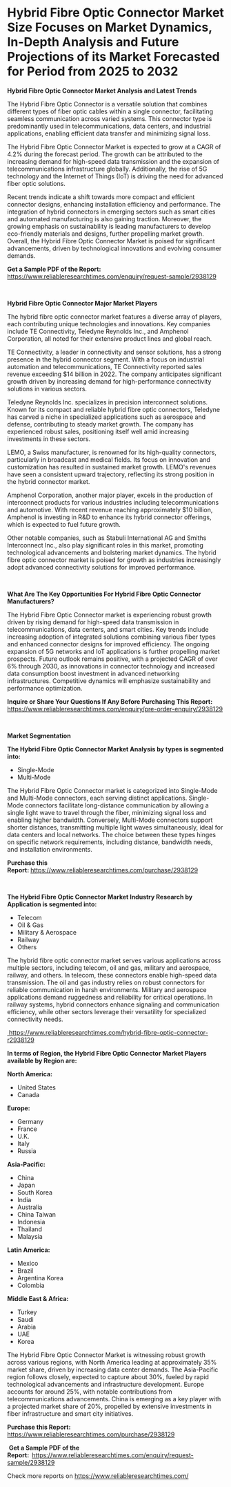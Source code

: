 <p><h1>Hybrid Fibre Optic Connector Market Size Focuses on Market Dynamics, In-Depth Analysis and Future Projections of its Market Forecasted for Period from 2025 to 2032</h1></p><p><strong>Hybrid Fibre Optic Connector Market Analysis and Latest Trends</strong></p>
<p><p>The Hybrid Fibre Optic Connector is a versatile solution that combines different types of fiber optic cables within a single connector, facilitating seamless communication across varied systems. This connector type is predominantly used in telecommunications, data centers, and industrial applications, enabling efficient data transfer and minimizing signal loss.</p><p>The Hybrid Fibre Optic Connector Market is expected to grow at a CAGR of 4.2% during the forecast period. The growth can be attributed to the increasing demand for high-speed data transmission and the expansion of telecommunications infrastructure globally. Additionally, the rise of 5G technology and the Internet of Things (IoT) is driving the need for advanced fiber optic solutions. </p><p>Recent trends indicate a shift towards more compact and efficient connector designs, enhancing installation efficiency and performance. The integration of hybrid connectors in emerging sectors such as smart cities and automated manufacturing is also gaining traction. Moreover, the growing emphasis on sustainability is leading manufacturers to develop eco-friendly materials and designs, further propelling market growth. Overall, the Hybrid Fibre Optic Connector Market is poised for significant advancements, driven by technological innovations and evolving consumer demands.</p></p>
<p><strong>Get a Sample PDF of the Report:&nbsp;</strong> <a href="https://www.reliableresearchtimes.com/enquiry/request-sample/2938129?utm_campaign=2714&utm_medium=2&utm_source=Github&utm_content=ia&utm_term=14032025&utm_id=hybrid-fibre-optic-connector">https://www.reliableresearchtimes.com/enquiry/request-sample/2938129</a></p>
<p>&nbsp;</p>
<p><strong>Hybrid Fibre Optic Connector Major Market Players</strong></p>
<p><p>The hybrid fibre optic connector market features a diverse array of players, each contributing unique technologies and innovations. Key companies include TE Connectivity, Teledyne Reynolds Inc., and Amphenol Corporation, all noted for their extensive product lines and global reach.</p><p>TE Connectivity, a leader in connectivity and sensor solutions, has a strong presence in the hybrid connector segment. With a focus on industrial automation and telecommunications, TE Connectivity reported sales revenue exceeding $14 billion in 2022. The company anticipates significant growth driven by increasing demand for high-performance connectivity solutions in various sectors.</p><p>Teledyne Reynolds Inc. specializes in precision interconnect solutions. Known for its compact and reliable hybrid fibre optic connectors, Teledyne has carved a niche in specialized applications such as aerospace and defense, contributing to steady market growth. The company has experienced robust sales, positioning itself well amid increasing investments in these sectors.</p><p>LEMO, a Swiss manufacturer, is renowned for its high-quality connectors, particularly in broadcast and medical fields. Its focus on innovation and customization has resulted in sustained market growth. LEMO's revenues have seen a consistent upward trajectory, reflecting its strong position in the hybrid connector market.</p><p>Amphenol Corporation, another major player, excels in the production of interconnect products for various industries including telecommunications and automotive. With recent revenue reaching approximately $10 billion, Amphenol is investing in R&D to enhance its hybrid connector offerings, which is expected to fuel future growth.</p><p>Other notable companies, such as Stabuli International AG and Smiths Interconnect Inc., also play significant roles in this market, promoting technological advancements and bolstering market dynamics. The hybrid fibre optic connector market is poised for growth as industries increasingly adopt advanced connectivity solutions for improved performance.</p></p>
<p>&nbsp;</p>
<p><strong>What Are The Key Opportunities For Hybrid Fibre Optic Connector Manufacturers?</strong></p>
<p><p>The Hybrid Fibre Optic Connector market is experiencing robust growth driven by rising demand for high-speed data transmission in telecommunications, data centers, and smart cities. Key trends include increasing adoption of integrated solutions combining various fiber types and enhanced connector designs for improved efficiency. The ongoing expansion of 5G networks and IoT applications is further propelling market prospects. Future outlook remains positive, with a projected CAGR of over 6% through 2030, as innovations in connector technology and increased data consumption boost investment in advanced networking infrastructures. Competitive dynamics will emphasize sustainability and performance optimization.</p></p>
<p><strong>Inquire or Share Your Questions If Any Before Purchasing This Report:</strong> <a href="https://www.reliableresearchtimes.com/enquiry/pre-order-enquiry/2938129?utm_campaign=2714&utm_medium=2&utm_source=Github&utm_content=ia&utm_term=14032025&utm_id=hybrid-fibre-optic-connector">https://www.reliableresearchtimes.com/enquiry/pre-order-enquiry/2938129</a></p>
<p>&nbsp;</p>
<p><strong>Market Segmentation</strong></p>
<p><strong>The Hybrid Fibre Optic Connector Market Analysis by types is segmented into:</strong></p>
<p><ul><li>Single-Mode</li><li>Multi-Mode</li></ul></p>
<p><p>The Hybrid Fibre Optic Connector market is categorized into Single-Mode and Multi-Mode connectors, each serving distinct applications. Single-Mode connectors facilitate long-distance communication by allowing a single light wave to travel through the fiber, minimizing signal loss and enabling higher bandwidth. Conversely, Multi-Mode connectors support shorter distances, transmitting multiple light waves simultaneously, ideal for data centers and local networks. The choice between these types hinges on specific network requirements, including distance, bandwidth needs, and installation environments.</p></p>
<p><strong>Purchase this Report:&nbsp;</strong><a href="https://www.reliableresearchtimes.com/purchase/2938129?utm_campaign=2714&utm_medium=2&utm_source=Github&utm_content=ia&utm_term=14032025&utm_id=hybrid-fibre-optic-connector">https://www.reliableresearchtimes.com/purchase/2938129</a></p>
<p>&nbsp;</p>
<p><strong>The Hybrid Fibre Optic Connector Market Industry Research by Application is segmented into:</strong></p>
<p><ul><li>Telecom</li><li>Oil & Gas</li><li>Military & Aerospace</li><li>Railway</li><li>Others</li></ul></p>
<p><p>The hybrid fibre optic connector market serves various applications across multiple sectors, including telecom, oil and gas, military and aerospace, railway, and others. In telecom, these connectors enable high-speed data transmission. The oil and gas industry relies on robust connectors for reliable communication in harsh environments. Military and aerospace applications demand ruggedness and reliability for critical operations. In railway systems, hybrid connectors enhance signaling and communication efficiency, while other sectors leverage their versatility for specialized connectivity needs.</p></p>
<p><a href="https://www.reliableresearchtimes.com/hybrid-fibre-optic-connector-r2938129?utm_campaign=2714&utm_medium=2&utm_source=Github&utm_content=ia&utm_term=14032025&utm_id=hybrid-fibre-optic-connector">&nbsp;https://www.reliableresearchtimes.com/hybrid-fibre-optic-connector-r2938129</a></p>
<p><strong>In terms of Region, the Hybrid Fibre Optic Connector Market Players available by Region are:</strong></p>
<p>
    <p> <strong> North America: </strong>
        <ul>
            <li>United States</li>
            <li>Canada</li>
        </ul>
        </p> 
    <p> <strong> Europe: </strong>
        <ul>
            <li>Germany</li>
            <li>France</li>
            <li>U.K.</li>
            <li>Italy</li>
            <li>Russia</li>
        </ul>
        </p> 
    <p> <strong> Asia-Pacific: </strong>
        <ul>
            <li>China</li>
            <li>Japan</li>
            <li>South Korea</li>
            <li>India</li>
            <li>Australia</li>
            <li>China Taiwan</li>
            <li>Indonesia</li>
            <li>Thailand</li>
            <li>Malaysia</li>
        </ul>
        </p> 
    <p> <strong> Latin America: </strong>
        <ul>
            <li>Mexico</li>
            <li>Brazil</li>
            <li>Argentina Korea</li>
            <li>Colombia</li>
        </ul>
        </p> 
    <p> <strong> Middle East & Africa: </strong>
        <ul>
            <li>Turkey</li>
            <li>Saudi</li>
            <li>Arabia</li>
            <li>UAE</li>
            <li>Korea</li>
        </ul>
    </p>
    </p>
<p><p>The Hybrid Fibre Optic Connector Market is witnessing robust growth across various regions, with North America leading at approximately 35% market share, driven by increasing data center demands. The Asia-Pacific region follows closely, expected to capture about 30%, fueled by rapid technological advancements and infrastructure development. Europe accounts for around 25%, with notable contributions from telecommunications advancements. China is emerging as a key player with a projected market share of 20%, propelled by extensive investments in fiber infrastructure and smart city initiatives.</p></p>
<p><strong>Purchase this Report: </strong><a href="https://www.reliableresearchtimes.com/purchase/2938129?utm_campaign=2714&utm_medium=2&utm_source=Github&utm_content=ia&utm_term=14032025&utm_id=hybrid-fibre-optic-connector">https://www.reliableresearchtimes.com/purchase/2938129</a></p>
<p>&nbsp;<strong>Get a Sample PDF of the Report:&nbsp;&nbsp;</strong><a href="https://www.reliableresearchtimes.com/enquiry/request-sample/2938129?utm_campaign=2714&utm_medium=2&utm_source=Github&utm_content=ia&utm_term=14032025&utm_id=hybrid-fibre-optic-connector">https://www.reliableresearchtimes.com/enquiry/request-sample/2938129</a></p>
<p><strong></strong></p>
<p>Check more reports on <a href="https://www.reliableresearchtimes.com/?utm_campaign=2714&utm_medium=2&utm_source=Github&utm_content=ia&utm_term=14032025&utm_id=hybrid-fibre-optic-connector">https://www.reliableresearchtimes.com/</a></p>